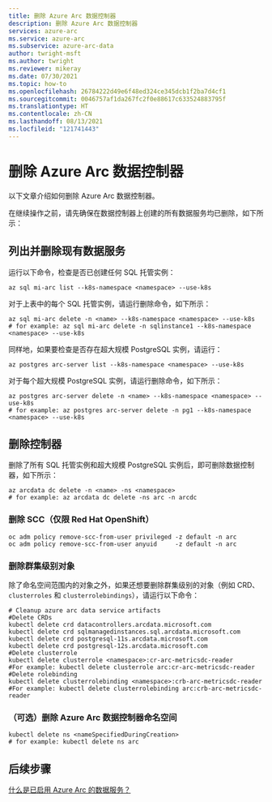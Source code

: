 ```yaml
---
title: 删除 Azure Arc 数据控制器
description: 删除 Azure Arc 数据控制器
services: azure-arc
ms.service: azure-arc
ms.subservice: azure-arc-data
author: twright-msft
ms.author: twright
ms.reviewer: mikeray
ms.date: 07/30/2021
ms.topic: how-to
ms.openlocfilehash: 26784222d49e6f48ed324ce345dcb1f2ba7d4cf1
ms.sourcegitcommit: 0046757af1da267fc2f0e88617c633524883795f
ms.translationtype: HT
ms.contentlocale: zh-CN
ms.lasthandoff: 08/13/2021
ms.locfileid: "121741443"
---
```

# <a name="delete-azure-arc-data-controller"></a>删除 Azure Arc 数据控制器

以下文章介绍如何删除 Azure Arc 数据控制器。

在继续操作之前，请先确保在数据控制器上创建的所有数据服务均已删除，如下所示：

## <a name="list--delete-existing-data-services"></a>列出并删除现有数据服务

运行以下命令，检查是否已创建任何 SQL 托管实例：

```azurecli
az sql mi-arc list --k8s-namespace <namespace> --use-k8s
```

对于上表中的每个 SQL 托管实例，请运行删除命令，如下所示：

```azurecli
az sql mi-arc delete -n <name> --k8s-namespace <namespace> --use-k8s
# for example: az sql mi-arc delete -n sqlinstance1 --k8s-namespace <namespace> --use-k8s
```

同样地，如果要检查是否存在超大规模 PostgreSQL 实例，请运行：

```azurecli
az postgres arc-server list --k8s-namespace <namespace> --use-k8s
```

对于每个超大规模 PostgreSQL 实例，请运行删除命令，如下所示：

```azurecli
az postgres arc-server delete -n <name> --k8s-namespace <namespace> --use-k8s
# for example: az postgres arc-server delete -n pg1 --k8s-namespace <namespace> --use-k8s
```

## <a name="delete-controller"></a>删除控制器

删除了所有 SQL 托管实例和超大规模 PostgreSQL 实例后，即可删除数据控制器，如下所示：

```azurecli
az arcdata dc delete -n <name> -ns <namespace>
# for example: az arcdata dc delete -ns arc -n arcdc
```

### <a name="remove-sccs-red-hat-openshift-only"></a>删除 SCC（仅限 Red Hat OpenShift）

```console
oc adm policy remove-scc-from-user privileged -z default -n arc
oc adm policy remove-scc-from-user anyuid     -z default -n arc
```

### <a name="delete-cluster-level-objects"></a>删除群集级别对象

除了命名空间范围内的对象之外，如果还想要删除群集级别的对象（例如 CRD、`clusterroles` 和 `clusterrolebindings`），请运行以下命令：

```console
# Cleanup azure arc data service artifacts
#Delete CRDs
kubectl delete crd datacontrollers.arcdata.microsoft.com 
kubectl delete crd sqlmanagedinstances.sql.arcdata.microsoft.com 
kubectl delete crd postgresql-11s.arcdata.microsoft.com 
kubectl delete crd postgresql-12s.arcdata.microsoft.com
#Delete clusterrole
kubectl delete clusterrole <namespace>:cr-arc-metricsdc-reader
#For example: kubectl delete clusterrole arc:cr-arc-metricsdc-reader
#Delete rolebinding
kubectl delete clusterrolebinding <namespace>:crb-arc-metricsdc-reader
#For example: kubectl delete clusterrolebinding arc:crb-arc-metricsdc-reader
```

### <a name="optionally-delete-the-azure-arc-data-controller-namespace"></a>（可选）删除 Azure Arc 数据控制器命名空间


```console
kubectl delete ns <nameSpecifiedDuringCreation>
# for example: kubectl delete ns arc
```

## <a name="next-steps"></a>后续步骤

[什么是已启用 Azure Arc 的数据服务？](overview.md)
